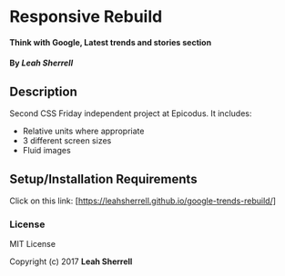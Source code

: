 # Responsive Rebuild

#### Think with Google, Latest trends and stories section

#### By *Leah Sherrell*

## Description

Second CSS Friday independent project at Epicodus. It includes:

  - Relative units where appropriate
  - 3 different screen sizes
  - Fluid images

## Setup/Installation Requirements

Click on this link: [https://leahsherrell.github.io/google-trends-rebuild/]

### License

MIT License

Copyright (c) 2017 **Leah Sherrell**
